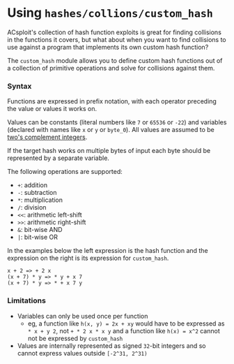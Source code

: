 Using `hashes/collions/custom_hash`
====================

ACsploit's collection of hash function exploits is great for finding collisions in the functions it covers, but what about when you want to find collisions to use against a program that implements its own custom hash function?

The `custom_hash` module allows you to define custom hash functions out of a collection of primitive operations and solve for collisions against them.

### Syntax
Functions are expressed in prefix notation, with each operator preceding the value or values it works on.

Values can be constants (literal numbers like `7` or `65536` or `-22`) and variables (declared with names like `x` or `y` or `byte_0`). All values are assumed to be [two's complement integers](https://en.wikipedia.org/wiki/Two%27s_complement).

If the target hash works on multiple bytes of input each byte should be represented by a separate variable.

The following operations are supported:

- `+`: addition
- `-`: subtraction
- `*`: multiplication
- `/`: division
- `<<`: arithmetic left-shift
- `>>`: arithmetic right-shift
- `&`: bit-wise AND
- `|`: bit-wise OR

In the examples below the left expression is the hash function and the expression on the right is its expression for `custom_hash`.

	x + 2 => + 2 x
	(x + 7) * y => * y + x 7
	(x + 7) * y => * + x 7 y
	

### Limitations

- Variables can only be used once per function
  - eg, a function like `h(x, y) = 2x + xy` would have to be expressed as `* x + y 2`, not `+ * 2 x * x y` and a function like `h(x) = x^2` cannot not be expressed by `custom_hash`
- Values are internally represented as signed `32`-bit integers and so cannot express values outside `[-2^31, 2^31)`
